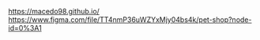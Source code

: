 https://macedo98.github.io/
https://www.figma.com/file/TT4nmP36uWZYxMjy04bs4k/pet-shop?node-id=0%3A1

